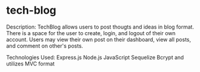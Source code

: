 # tech-blog

Description:
TechBlog allows users to post thougts and ideas in blog format. There is a space for the user to create, login, and logout of their own account. Users may view their own post on their dashboard, view all posts, and comment on other's posts. 

Technologies Used:
Express.js
Node.js
JavaScript
Sequelize
Bcrypt
and utilizes MVC format

